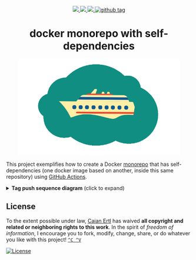 <p align="center">
  <a href="https://github.com/caian-org/docker-monorepo-self-dependent/actions/workflows/build-bare-image.yml">
    <img src="https://img.shields.io/github/workflow/status/caian-org/docker-monorepo-self-dependent/build-bare-image?label=bare&amp;logo=docker&amp;logoColor=FFF&amp;style=for-the-badge">
  </a>
  <a href="https://github.com/caian-org/docker-monorepo-self-dependent/actions/workflows/build-full-image.yml">
    <img src="https://img.shields.io/github/workflow/status/caian-org/docker-monorepo-self-dependent/build-full-image?label=full&amp;logo=docker&amp;logoColor=FFF&amp;style=for-the-badge">
  </a>
  <a href="https://github.com/caian-org/docker-monorepo-self-dependent/actions/workflows/build-edge-image.yml">
    <img src="https://img.shields.io/github/workflow/status/caian-org/docker-monorepo-self-dependent/build-edge-image?label=edge&amp;logo=docker&amp;logoColor=FFF&amp;style=for-the-badge">
  </a>
  <a href="https://github.com/caian-org/docker-monorepo-self-dependent/tags">
    <img src="https://img.shields.io/github/tag/caian-org/docker-monorepo-self-dependent.svg?logo=git&amp;logoColor=FFF&amp;style=for-the-badge" alt="github tag">
  </a>
</p>

<h1 align="center">docker monorepo with self-dependencies</h1>

<p align="center">
  <img src=".docs/ship.gif" height="260px"/>
</p>

This project exemplifies how to create a Docker [monorepo][monorepo] that has self-dependencies
(one docker image based on another, inside this same repository) using [GitHub Actions][github-actions].

[github-actions]: https://github.com/features/actions
[monorepo]: https://monorepo.tools

<p>
<details>
<summary markdown="span"><strong>Tag push sequence diagram</strong> (click to expand)</summary>

```mermaid
sequenceDiagram
    autonumber
    participant user as User
    participant github as GitHub Actions
    participant build_bare as Bare build
    participant build_full as Full build
    participant build_edge as Edge build
    participant dockerhub as Docker Hub
    participant samples as Code samples

    user->>github: Pushes a semver tag
    Note right of user: e.g. v0.1.0

    github-)build_bare: Triggers
    build_bare->>dockerhub: Pushes
    Note left of dockerhub: tag 0.1.0-bare
    build_bare-)github: Dispatches
    Note right of github: event "build-full-image"
    build_bare-->github: "bare" build ends

    github-)build_full: Triggers
    build_full->>dockerhub: Pulls
    Note left of dockerhub: tag 0.1.0-bare
    build_full->>dockerhub: Pushes
    Note left of dockerhub: tag 0.1.0-full
    build_full-)github: Dispatches
    Note right of github: event "build-edge-image"
    build_full-->github: "full" build ends

    github-)build_edge: Triggers
    build_edge->>dockerhub: Pulls
    Note left of dockerhub: tag 0.1.0-full
    build_edge->>dockerhub: Pushes
    Note left of dockerhub: tag latest
    build_edge-)github: Dispatches
    Note right of github: event "run-sample"
    build_edge-->github: "edge" build ends

    github-)samples: Triggers
    samples->>dockerhub: Pulls
    Note left of samples: tag latest
    samples-->github: "code samples" test ends
```

</details>
</p>


## License

To the extent possible under law, [Caian Ertl][me] has waived __all copyright
and related or neighboring rights to this work__. In the spirit of _freedom of
information_, I encourage you to fork, modify, change, share, or do whatever
you like with this project! [`^C ^V`][kopimi]

[![License][cc-shield]][cc-url]

[me]: https://github.com/upsetbit
[cc-shield]: https://forthebadge.com/images/badges/cc-0.svg
[cc-url]: http://creativecommons.org/publicdomain/zero/1.0

[kopimi]: https://kopimi.com
